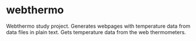 # webthermo
Webthermo study project. Generates webpages with temperature data from data files in plain text. Gets temperature data from the web thermometers.
